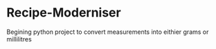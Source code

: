 # Recipe-Moderniser
Begining python project to convert measurements into eithier grams or millilitres
